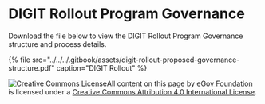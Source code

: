 # DIGIT Rollout Program Governance

Download the file below to view the DIGIT Rollout Program Governance structure and process details.

{% file src="../../../.gitbook/assets/digit-rollout-proposed-governance-structure.pdf" caption="DIGIT Rollout" %}

[![Creative Commons License](https://i.creativecommons.org/l/by/4.0/80x15.png)​](http://creativecommons.org/licenses/by/4.0/)All content on this page by [eGov Foundation](https://egov.org.in/) is licensed under a [Creative Commons Attribution 4.0 International License](http://creativecommons.org/licenses/by/4.0/).

